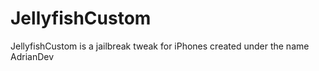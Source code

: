 # JellyfishCustom
JellyfishCustom is a jailbreak tweak for iPhones created under the name AdrianDev
